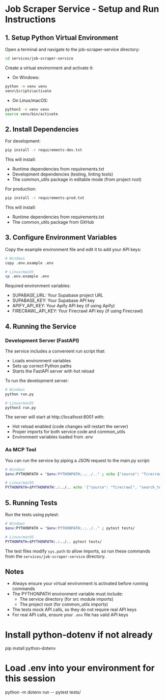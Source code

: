 # Job Scraper Service - Setup and Run Instructions

## 1. Setup Python Virtual Environment

Open a terminal and navigate to the job-scraper-service directory:

```bash
cd services/job-scraper-service
```

Create a virtual environment and activate it:

- On Windows:

```bash
python -m venv venv
venv\Scripts\activate
```

- On Linux/macOS:

```bash
python3 -m venv venv
source venv/bin/activate
```

## 2. Install Dependencies

For development:
```bash
pip install -r requirements-dev.txt
```

This will install:
- Runtime dependencies from requirements.txt
- Development dependencies (testing, linting tools)
- The common_utils package in editable mode (from project root)

For production:
```bash
pip install -r requirements-prod.txt
```

This will install:
- Runtime dependencies from requirements.txt
- The common_utils package from GitHub

## 3. Configure Environment Variables

Copy the example environment file and edit it to add your API keys:

```bash
# Windows
copy .env.example .env

# Linux/macOS
cp .env.example .env
```

Required environment variables:
- SUPABASE_URL: Your Supabase project URL
- SUPABASE_KEY: Your Supabase API key
- APIFY_API_KEY: Your Apify API key (if using Apify)
- FIRECRAWL_API_KEY: Your Firecrawl API key (if using Firecrawl)

## 4. Running the Service

### Development Server (FastAPI)

The service includes a convenient run script that:
- Loads environment variables
- Sets up correct Python paths
- Starts the FastAPI server with hot reload

To run the development server:

```bash
# Windows
python run.py

# Linux/macOS
python3 run.py
```

The server will start at http://localhost:8001 with:
- Hot reload enabled (code changes will restart the server)
- Proper imports for both service code and common_utils
- Environment variables loaded from .env

### As MCP Tool

You can run the service by piping a JSON request to the main.py script:

```bash
# Windows
$env:PYTHONPATH = "$env:PYTHONPATH;.;../.." ; echo {"source": "firecrawl", "search_term": "python developer"} | python src/main.py

# Linux/macOS
PYTHONPATH=$PYTHONPATH:.:../.. echo '{"source": "firecrawl", "search_term": "python developer"}' | python src/main.py
```

## 5. Running Tests

Run the tests using pytest:

```bash
# Windows
$env:PYTHONPATH = "$env:PYTHONPATH;.;../.." ; pytest tests/

# Linux/macOS
PYTHONPATH=$PYTHONPATH:.:../.. pytest tests/
```

The test files modify `sys.path` to allow imports, so run these commands from the `services/job-scraper-service` directory.

## Notes

- Always ensure your virtual environment is activated before running commands
- The PYTHONPATH environment variable must include:
  - The service directory (for src module imports)
  - The project root (for common_utils imports)
- The tests mock API calls, so they do not require real API keys
- For real API calls, ensure your `.env` file has valid API keys

# Install python-dotenv if not already
pip install python-dotenv

# Load .env into your environment for this session
python -m dotenv run -- pytest tests/
